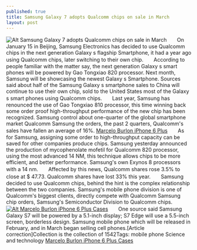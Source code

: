 ```yaml
---
published: true
title: Samsung Galaxy 7 adopts Qualcomm chips on sale in March
layout: post
---
```

![Alt Samsung Galaxy 7 adopts Qualcomm chips on sale in March](https://c2.staticflickr.com/2/1578/23758968073_7963d442ef_z.jpg)　　On January 15 in Beijing, Samsung Electronics has decided to use Qualcomm chips in the next generation Galaxy s flagship Smartphone, it had a year ago using Qualcomm chips, later switching to their own chip.　　According to people familiar with the matter say, the next generation Galaxy s smart phones will be powered by Gao Tongxiao 820 processor. Next month, Samsung will be showcasing the newest Galaxy s Smartphone. Sources said about half of the Samsung Galaxy s smartphone sales to China will continue to use their own chip, sold to the United States most of the Galaxy s smart phones using Qualcomm chips.　　Last year, Samsung has renounced the use of Gao Tongxiao 810 processor, this time winning back some order proof high-throughput performance of the new chip has been recognized. Samsung control about one-quarter of the global smartphone market Qualcomm Samsung the orders, the past 2 quarters, Qualcomm\'s sales have fallen an average of 16%. [Marcelo Burlon iPhone 6 Plus](http://toryburch2015.tumblr.com/post/136999376913/really-going-to-heaven-new-material-turns-carbon)　　As for Samsung, assigning some order to high-throughput capacity can be saved for other companies produce chips. Samsung yesterday announced the production of mycophenolate mofetil for Qualcomm 820 processor, using the most advanced 14 NM, this technique allows chips to be more efficient, and better performance. Samsung\'s own Exynos 8 processors with a 14 nm.　　Affected by this news, Qualcomm shares rose 3.5% to close at $ 47.73. Qualcomm shares have lost 33% this year.　　Samsung decided to use Qualcomm chips, behind the hint is the complex relationship between the two companies. Samsung\'s mobile phone division is one of Qualcomm\'s biggest clients, directly compete with Qualcomm Samsung chip orders, Samsung\'s Semiconductor Division to Qualcomm chips.[![Alt Marcelo Burlon iPhone 6 Plus Cases](http://www.nodcase.com/images/large/i6plus/marcelo_burlon_i6p1900_lrg.jpg)](http://www.nodcase.com/marcelo-burlon-iphone-6-plus-case-lion-p-4760.html)　　One source said Samsung Galaxy S7 will be powered by a 5.1-inch display; S7 Edge will use a 5.5-inch screen, borderless design. Samsung mobile phone which will be released in February, and in March began selling cell phones.[Article correction]Collection is the collection of 1542Tags: mobile phone Science and technology [Marcelo Burlon iPhone 6 Plus Cases](http://www.nodcase.com/marcelo-burlon-iphone-6-plus-case-lion-p-4760.html)